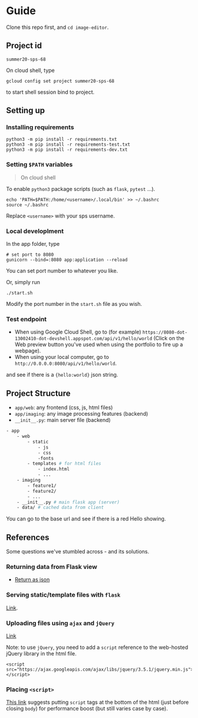 # Guide
Clone this repo first, and `cd image-editor`.

## Project id

```
summer20-sps-68
```
On cloud shell, type
```
gcloud config set project summer20-sps-68
```
to start shell session bind to project.

## Setting up
### Installing requirements
```
python3 -m pip install -r requirements.txt
python3 -m pip install -r requirements-test.txt
python3 -m pip install -r requirements-dev.txt
```

### Setting `$PATH` variables
> On cloud shell

To enable `python3` package scripts (such as `flask`, `pytest` ...).
```
echo 'PATH=$PATH:/home/<username>/.local/bin' >> ~/.bashrc 
source ~/.bashrc
```
Replace `<username>` with your sps username.

### Local developlment
In the app folder, type
```
# set port to 8080
gunicorn --bind=:8080 app:application --reload
```
You can set port number to whatever you like.
   
Or, simply run
```
./start.sh
```
Modify the port number in the `start.sh` file as you wish.

### Test endpoint
- When using Google Cloud Shell, go to (for example) `https://8080-dot-13002410-dot-devshell.appspot.com/api/v1/hello/world` (Click on the Web preview button you've used when using the portfolio to fire up a webpage). 
- When using your local computer, go to `http://0.0.0.0:8080/api/v1/hello/world`.

and see if there is a `{hello:world}` json string.

## Project Structure
- `app/web`: any frontend (css, js, html files)
- `app/imaging`: any image processing features (backend)
- `__init__.py`: main server file (backend)

```bash
- app
    - web
        - static
            - js
            - css
            -fonts
        - templates # for html files
            - index.html
            - ...
    - imaging
        - feature1/
        - feature2/
        - ...
    - __init__.py # main flask app (server)
    - data/ # cached data from client
```
You can go to the base url and see if there is a red Hello showing.

## References

Some questions we've stumbled across - and its solutions.

### Returning data from Flask view
- [Return as json](https://stackoverflow.com/questions/13081532/return-json-response-from-flask-view)


### Serving static/template files with `flask`
[Link](https://stackoverflow.com/questions/20646822/how-to-serve-static-files-in-flask).

### Uploading files using `ajax` and `jQuery`
[Link](https://stackoverflow.com/questions/18334717/how-to-upload-a-file-using-an-ajax-call-in-flask)

Note: to use `jQuery`, you need to add a `script` reference to the web-hosted jQuery library in the html file.
```
<script src="https://ajax.googleapis.com/ajax/libs/jquery/3.5.1/jquery.min.js"></script>
```

### Placing `<script>`
[This link](https://developer.yahoo.com/performance/rules.html#js_bottom) suggests putting `script` tags at the bottom of the html (just before closing `body`) for performance boost (but still varies case by case).


